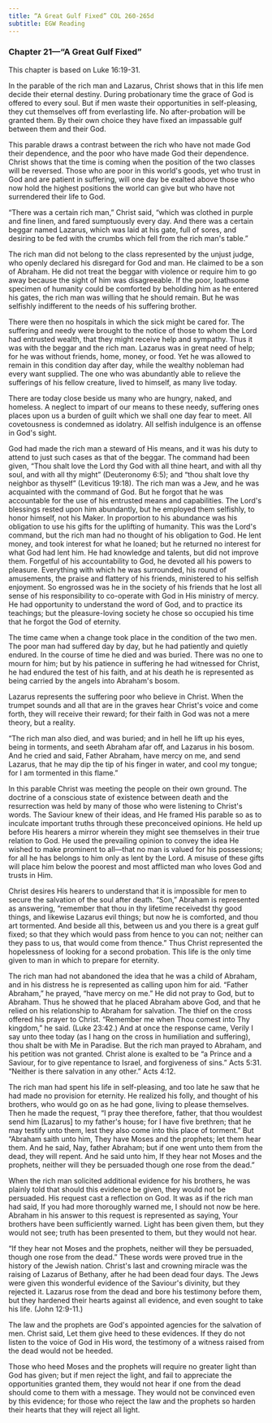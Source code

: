 ```yaml
---
title: “A Great Gulf Fixed” COL 260-265d
subtitle: EGW Reading
---
```


### Chapter 21—“A Great Gulf Fixed”

This chapter is based on Luke 16:19-31.

In the parable of the rich man and Lazarus, Christ shows that in this life men decide their eternal destiny. During probationary time the grace of God is offered to every soul. But if men waste their opportunities in self-pleasing, they cut themselves off from everlasting life. No after-probation will be granted them. By their own choice they have fixed an impassable gulf between them and their God.

This parable draws a contrast between the rich who have not made God their dependence, and the poor who have made God their dependence. Christ shows that the time is coming when the position of the two classes will be reversed. Those who are poor in this world's goods, yet who trust in God and are patient in suffering, will one day be exalted above those who now hold the highest positions the world can give but who have not surrendered their life to God.

“There was a certain rich man,” Christ said, “which was clothed in purple and fine linen, and fared sumptuously every day. And there was a certain beggar named Lazarus, which was laid at his gate, full of sores, and desiring to be fed with the crumbs which fell from the rich man's table.”

The rich man did not belong to the class represented by the unjust judge, who openly declared his disregard for God and man. He claimed to be a son of Abraham. He did not treat the beggar with violence or require him to go away because the sight of him was disagreeable. If the poor, loathsome specimen of humanity could be comforted by beholding him as he entered his gates, the rich man was willing that he should remain. But he was selfishly indifferent to the needs of his suffering brother.

There were then no hospitals in which the sick might be cared for. The suffering and needy were brought to the notice of those to whom the Lord had entrusted wealth, that they might receive help and sympathy. Thus it was with the beggar and the rich man. Lazarus was in great need of help; for he was without friends, home, money, or food. Yet he was allowed to remain in this condition day after day, while the wealthy nobleman had every want supplied. The one who was abundantly able to relieve the sufferings of his fellow creature, lived to himself, as many live today.

There are today close beside us many who are hungry, naked, and homeless. A neglect to impart of our means to these needy, suffering ones places upon us a burden of guilt which we shall one day fear to meet. All covetousness is condemned as idolatry. All selfish indulgence is an offense in God's sight.

God had made the rich man a steward of His means, and it was his duty to attend to just such cases as that of the beggar. The command had been given, “Thou shalt love the Lord thy God with all thine heart, and with all thy soul, and with all thy might” (Deuteronomy 6:5); and “thou shalt love thy neighbor as thyself” (Leviticus 19:18). The rich man was a Jew, and he was acquainted with the command of God. But he forgot that he was accountable for the use of his entrusted means and capabilities. The Lord's blessings rested upon him abundantly, but he employed them selfishly, to honor himself, not his Maker. In proportion to his abundance was his obligation to use his gifts for the uplifting of humanity. This was the Lord's command, but the rich man had no thought of his obligation to God. He lent money, and took interest for what he loaned; but he returned no interest for what God had lent him. He had knowledge and talents, but did not improve them. Forgetful of his accountability to God, he devoted all his powers to pleasure. Everything with which he was surrounded, his round of amusements, the praise and flattery of his friends, ministered to his selfish enjoyment. So engrossed was he in the society of his friends that he lost all sense of his responsibility to co-operate with God in His ministry of mercy. He had opportunity to understand the word of God, and to practice its teachings; but the pleasure-loving society he chose so occupied his time that he forgot the God of eternity.

The time came when a change took place in the condition of the two men. The poor man had suffered day by day, but he had patiently and quietly endured. In the course of time he died and was buried. There was no one to mourn for him; but by his patience in suffering he had witnessed for Christ, he had endured the test of his faith, and at his death he is represented as being carried by the angels into Abraham's bosom.

Lazarus represents the suffering poor who believe in Christ. When the trumpet sounds and all that are in the graves hear Christ's voice and come forth, they will receive their reward; for their faith in God was not a mere theory, but a reality.

“The rich man also died, and was buried; and in hell he lift up his eyes, being in torments, and seeth Abraham afar off, and Lazarus in his bosom. And he cried and said, Father Abraham, have mercy on me, and send Lazarus, that he may dip the tip of his finger in water, and cool my tongue; for I am tormented in this flame.”

In this parable Christ was meeting the people on their own ground. The doctrine of a conscious state of existence between death and the resurrection was held by many of those who were listening to Christ's words. The Saviour knew of their ideas, and He framed His parable so as to inculcate important truths through these preconceived opinions. He held up before His hearers a mirror wherein they might see themselves in their true relation to God. He used the prevailing opinion to convey the idea He wished to make prominent to all—that no man is valued for his possessions; for all he has belongs to him only as lent by the Lord. A misuse of these gifts will place him below the poorest and most afflicted man who loves God and trusts in Him.

Christ desires His hearers to understand that it is impossible for men to secure the salvation of the soul after death. “Son,” Abraham is represented as answering, “remember that thou in thy lifetime receivedst thy good things, and likewise Lazarus evil things; but now he is comforted, and thou art tormented. And beside all this, between us and you there is a great gulf fixed; so that they which would pass from hence to you can not; neither can they pass to us, that would come from thence.” Thus Christ represented the hopelessness of looking for a second probation. This life is the only time given to man in which to prepare for eternity.

The rich man had not abandoned the idea that he was a child of Abraham, and in his distress he is represented as calling upon him for aid. “Father Abraham,” he prayed, “have mercy on me.” He did not pray to God, but to Abraham. Thus he showed that he placed Abraham above God, and that he relied on his relationship to Abraham for salvation. The thief on the cross offered his prayer to Christ. “Remember me when Thou comest into Thy kingdom,” he said. (Luke 23:42.) And at once the response came, Verily I say unto thee today (as I hang on the cross in humiliation and suffering), thou shalt be with Me in Paradise. But the rich man prayed to Abraham, and his petition was not granted. Christ alone is exalted to be “a Prince and a Saviour, for to give repentance to Israel, and forgiveness of sins.” Acts 5:31. “Neither is there salvation in any other.” Acts 4:12.

The rich man had spent his life in self-pleasing, and too late he saw that he had made no provision for eternity. He realized his folly, and thought of his brothers, who would go on as he had gone, living to please themselves. Then he made the request, “I pray thee therefore, father, that thou wouldest send him \[Lazarus\] to my father's house; for I have five brethren; that he may testify unto them, lest they also come into this place of torment.” But “Abraham saith unto him, They have Moses and the prophets; let them hear them. And he said, Nay, father Abraham; but if one went unto them from the dead, they will repent. And he said unto him, If they hear not Moses and the prophets, neither will they be persuaded though one rose from the dead.”

When the rich man solicited additional evidence for his brothers, he was plainly told that should this evidence be given, they would not be persuaded. His request cast a reflection on God. It was as if the rich man had said, If you had more thoroughly warned me, I should not now be here. Abraham in his answer to this request is represented as saying, Your brothers have been sufficiently warned. Light has been given them, but they would not see; truth has been presented to them, but they would not hear.

“If they hear not Moses and the prophets, neither will they be persuaded, though one rose from the dead.” These words were proved true in the history of the Jewish nation. Christ's last and crowning miracle was the raising of Lazarus of Bethany, after he had been dead four days. The Jews were given this wonderful evidence of the Saviour's divinity, but they rejected it. Lazarus rose from the dead and bore his testimony before them, but they hardened their hearts against all evidence, and even sought to take his life. (John 12:9-11.)

The law and the prophets are God's appointed agencies for the salvation of men. Christ said, Let them give heed to these evidences. If they do not listen to the voice of God in His word, the testimony of a witness raised from the dead would not be heeded.

Those who heed Moses and the prophets will require no greater light than God has given; but if men reject the light, and fail to appreciate the opportunities granted them, they would not hear if one from the dead should come to them with a message. They would not be convinced even by this evidence; for those who reject the law and the prophets so harden their hearts that they will reject all light.
